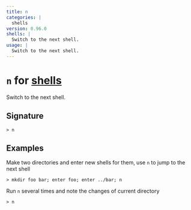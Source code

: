 ```yaml
---
title: n
categories: |
  shells
version: 0.96.0
shells: |
  Switch to the next shell.
usage: |
  Switch to the next shell.
---
```


# `n` for [shells](/commands/categories/shells.md)

<div class='command-title'>Switch to the next shell.</div>

## Signature

```> n ```

## Examples

Make two directories and enter new shells for them, use `n` to jump to the next shell
```nu
> mkdir foo bar; enter foo; enter ../bar; n

```

Run `n` several times and note the changes of current directory
```nu
> n

```
